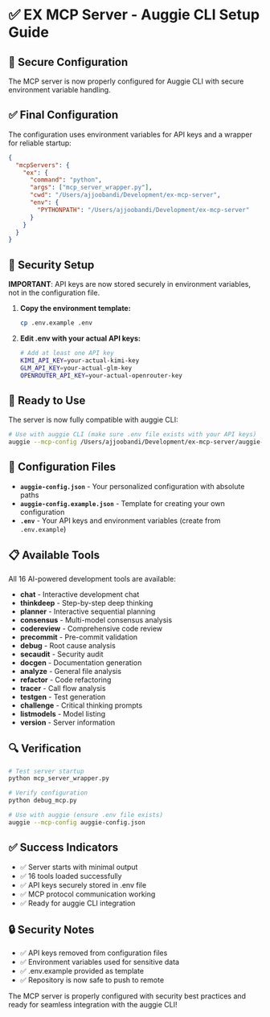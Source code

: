 # ✅ EX MCP Server - Auggie CLI Setup Guide

## 🔧 Secure Configuration

The MCP server is now properly configured for Auggie CLI with secure environment variable handling.

## ✅ Final Configuration

The configuration uses environment variables for API keys and a wrapper for reliable startup:

```json
{
  "mcpServers": {
    "ex": {
      "command": "python",
      "args": ["mcp_server_wrapper.py"],
      "cwd": "/Users/ajjoobandi/Development/ex-mcp-server",
      "env": {
        "PYTHONPATH": "/Users/ajjoobandi/Development/ex-mcp-server"
      }
    }
  }
}
```

## 🔐 Security Setup

**IMPORTANT**: API keys are now stored securely in environment variables, not in the configuration file.

1. **Copy the environment template:**
   ```bash
   cp .env.example .env
   ```

2. **Edit .env with your actual API keys:**
   ```bash
   # Add at least one API key
   KIMI_API_KEY=your-actual-kimi-key
   GLM_API_KEY=your-actual-glm-key
   OPENROUTER_API_KEY=your-actual-openrouter-key
   ```

## 🚀 Ready to Use

The server is now fully compatible with auggie CLI:

```bash
# Use with auggie CLI (make sure .env file exists with your API keys)
auggie --mcp-config /Users/ajjoobandi/Development/ex-mcp-server/auggie-config.json
```

## 📁 Configuration Files

- **`auggie-config.json`** - Your personalized configuration with absolute paths
- **`auggie-config.example.json`** - Template for creating your own configuration
- **`.env`** - Your API keys and environment variables (create from `.env.example`)

## 📋 Available Tools

All 16 AI-powered development tools are available:
- **chat** - Interactive development chat
- **thinkdeep** - Step-by-step deep thinking
- **planner** - Interactive sequential planning
- **consensus** - Multi-model consensus analysis
- **codereview** - Comprehensive code review
- **precommit** - Pre-commit validation
- **debug** - Root cause analysis
- **secaudit** - Security audit
- **docgen** - Documentation generation
- **analyze** - General file analysis
- **refactor** - Code refactoring
- **tracer** - Call flow analysis
- **testgen** - Test generation
- **challenge** - Critical thinking prompts
- **listmodels** - Model listing
- **version** - Server information

## 🔍 Verification

```bash
# Test server startup
python mcp_server_wrapper.py

# Verify configuration
python debug_mcp.py

# Use with auggie (ensure .env file exists)
auggie --mcp-config auggie-config.json
```

## ✅ Success Indicators

- ✅ Server starts with minimal output
- ✅ 16 tools loaded successfully
- ✅ API keys securely stored in .env file
- ✅ MCP protocol communication working
- ✅ Ready for auggie CLI integration

## 🔒 Security Notes

- ✅ API keys removed from configuration files
- ✅ Environment variables used for sensitive data
- ✅ .env.example provided as template
- ✅ Repository is now safe to push to remote

The MCP server is properly configured with security best practices and ready for seamless integration with the auggie CLI!
